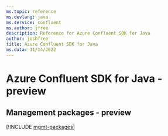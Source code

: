 ```yaml
---
ms.topic: reference
ms.devlang: java
ms.service: confluent
ms.author: jfree
description: Reference for Azure Confluent SDK for Java
author: joshfree
title: Azure Confluent SDK for Java
ms.data: 11/14/2022
---
```

# Azure Confluent SDK for Java - preview

## Management packages - preview
[!INCLUDE [mgmt-packages](confluent-mgmt-index.md)]